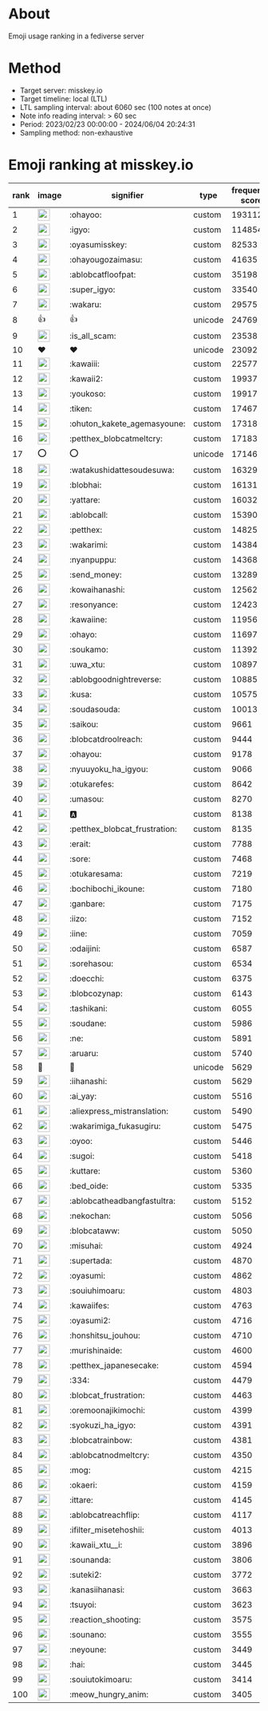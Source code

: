 # About
Emoji usage ranking in a fediverse server

# Method
- Target server: misskey.io
- Target timeline: local (LTL)
- LTL sampling interval: about 6060 sec (100 notes at once)
- Note info reading interval: > 60 sec
- Period: 2023/02/23 00:00:00 - 2024/06/04 20:24:31 
- Sampling method: non-exhaustive

# Emoji ranking at misskey.io

|rank|image|signifier|type|frequency score|
|----|----|----|----|----|
|1|<img height="24" src="https://misskey.io/emoji/ohayoo.webp">|:ohayoo:|custom|193112|
|2|<img height="24" src="https://misskey.io/emoji/igyo.webp">|:igyo:|custom|114854|
|3|<img height="24" src="https://misskey.io/emoji/oyasumisskey.webp">|:oyasumisskey:|custom|82533|
|4|<img height="24" src="https://misskey.io/emoji/ohayougozaimasu.webp">|:ohayougozaimasu:|custom|41635|
|5|<img height="24" src="https://misskey.io/emoji/ablobcatfloofpat.webp">|:ablobcatfloofpat:|custom|35198|
|6|<img height="24" src="https://misskey.io/emoji/super_igyo.webp">|:super_igyo:|custom|33540|
|7|<img height="24" src="https://misskey.io/emoji/wakaru.webp">|:wakaru:|custom|29575|
|8|👍|👍|unicode|24769|
|9|<img height="24" src="https://misskey.io/emoji/is_all_scam.webp">|:is_all_scam:|custom|23538|
|10|❤|❤|unicode|23092|
|11|<img height="24" src="https://misskey.io/emoji/kawaiii.webp">|:kawaiii:|custom|22577|
|12|<img height="24" src="https://misskey.io/emoji/kawaii2.webp">|:kawaii2:|custom|19937|
|13|<img height="24" src="https://misskey.io/emoji/youkoso.webp">|:youkoso:|custom|19917|
|14|<img height="24" src="https://misskey.io/emoji/tiken.webp">|:tiken:|custom|17467|
|15|<img height="24" src="https://misskey.io/emoji/ohuton_kakete_agemasyoune.webp">|:ohuton_kakete_agemasyoune:|custom|17318|
|16|<img height="24" src="https://misskey.io/emoji/petthex_blobcatmeltcry.webp">|:petthex_blobcatmeltcry:|custom|17183|
|17|⭕|⭕|unicode|17146|
|18|<img height="24" src="https://misskey.io/emoji/watakushidattesoudesuwa.webp">|:watakushidattesoudesuwa:|custom|16329|
|19|<img height="24" src="https://misskey.io/emoji/blobhai.webp">|:blobhai:|custom|16131|
|20|<img height="24" src="https://misskey.io/emoji/yattare.webp">|:yattare:|custom|16032|
|21|<img height="24" src="https://misskey.io/emoji/ablobcall.webp">|:ablobcall:|custom|15390|
|22|<img height="24" src="https://misskey.io/emoji/petthex.webp">|:petthex:|custom|14825|
|23|<img height="24" src="https://misskey.io/emoji/wakarimi.webp">|:wakarimi:|custom|14384|
|24|<img height="24" src="https://misskey.io/emoji/nyanpuppu.webp">|:nyanpuppu:|custom|14368|
|25|<img height="24" src="https://misskey.io/emoji/send_money.webp">|:send_money:|custom|13289|
|26|<img height="24" src="https://misskey.io/emoji/kowaihanashi.webp">|:kowaihanashi:|custom|12562|
|27|<img height="24" src="https://misskey.io/emoji/resonyance.webp">|:resonyance:|custom|12423|
|28|<img height="24" src="https://misskey.io/emoji/kawaiine.webp">|:kawaiine:|custom|11956|
|29|<img height="24" src="https://misskey.io/emoji/ohayo.webp">|:ohayo:|custom|11697|
|30|<img height="24" src="https://misskey.io/emoji/soukamo.webp">|:soukamo:|custom|11392|
|31|<img height="24" src="https://misskey.io/emoji/uwa_xtu.webp">|:uwa_xtu:|custom|10897|
|32|<img height="24" src="https://misskey.io/emoji/ablobgoodnightreverse.webp">|:ablobgoodnightreverse:|custom|10885|
|33|<img height="24" src="https://misskey.io/emoji/kusa.webp">|:kusa:|custom|10575|
|34|<img height="24" src="https://misskey.io/emoji/soudasouda.webp">|:soudasouda:|custom|10013|
|35|<img height="24" src="https://misskey.io/emoji/saikou.webp">|:saikou:|custom|9661|
|36|<img height="24" src="https://misskey.io/emoji/blobcatdroolreach.webp">|:blobcatdroolreach:|custom|9444|
|37|<img height="24" src="https://misskey.io/emoji/ohayou.webp">|:ohayou:|custom|9178|
|38|<img height="24" src="https://misskey.io/emoji/nyuuyoku_ha_igyou.webp">|:nyuuyoku_ha_igyou:|custom|9066|
|39|<img height="24" src="https://misskey.io/emoji/otukarefes.webp">|:otukarefes:|custom|8642|
|40|<img height="24" src="https://misskey.io/emoji/umasou.webp">|:umasou:|custom|8270|
|41|<img height="24" src="https://misskey.io/emoji/a.webp">|:a:|custom|8138|
|42|<img height="24" src="https://misskey.io/emoji/petthex_blobcat_frustration.webp">|:petthex_blobcat_frustration:|custom|8135|
|43|<img height="24" src="https://misskey.io/emoji/erait.webp">|:erait:|custom|7788|
|44|<img height="24" src="https://misskey.io/emoji/sore.webp">|:sore:|custom|7468|
|45|<img height="24" src="https://misskey.io/emoji/otukaresama.webp">|:otukaresama:|custom|7219|
|46|<img height="24" src="https://misskey.io/emoji/bochibochi_ikoune.webp">|:bochibochi_ikoune:|custom|7180|
|47|<img height="24" src="https://misskey.io/emoji/ganbare.webp">|:ganbare:|custom|7175|
|48|<img height="24" src="https://misskey.io/emoji/iizo.webp">|:iizo:|custom|7152|
|49|<img height="24" src="https://misskey.io/emoji/iine.webp">|:iine:|custom|7059|
|50|<img height="24" src="https://misskey.io/emoji/odaijini.webp">|:odaijini:|custom|6587|
|51|<img height="24" src="https://misskey.io/emoji/sorehasou.webp">|:sorehasou:|custom|6534|
|52|<img height="24" src="https://misskey.io/emoji/doecchi.webp">|:doecchi:|custom|6375|
|53|<img height="24" src="https://misskey.io/emoji/blobcozynap.webp">|:blobcozynap:|custom|6143|
|54|<img height="24" src="https://misskey.io/emoji/tashikani.webp">|:tashikani:|custom|6055|
|55|<img height="24" src="https://misskey.io/emoji/soudane.webp">|:soudane:|custom|5986|
|56|<img height="24" src="https://misskey.io/emoji/ne.webp">|:ne:|custom|5891|
|57|<img height="24" src="https://misskey.io/emoji/aruaru.webp">|:aruaru:|custom|5740|
|58|🎉|🎉|unicode|5629|
|59|<img height="24" src="https://misskey.io/emoji/iihanashi.webp">|:iihanashi:|custom|5629|
|60|<img height="24" src="https://misskey.io/emoji/ai_yay.webp">|:ai_yay:|custom|5516|
|61|<img height="24" src="https://misskey.io/emoji/aliexpress_mistranslation.webp">|:aliexpress_mistranslation:|custom|5490|
|62|<img height="24" src="https://misskey.io/emoji/wakarimiga_fukasugiru.webp">|:wakarimiga_fukasugiru:|custom|5475|
|63|<img height="24" src="https://misskey.io/emoji/oyoo.webp">|:oyoo:|custom|5446|
|64|<img height="24" src="https://misskey.io/emoji/sugoi.webp">|:sugoi:|custom|5418|
|65|<img height="24" src="https://misskey.io/emoji/kuttare.webp">|:kuttare:|custom|5360|
|66|<img height="24" src="https://misskey.io/emoji/bed_oide.webp">|:bed_oide:|custom|5335|
|67|<img height="24" src="https://misskey.io/emoji/ablobcatheadbangfastultra.webp">|:ablobcatheadbangfastultra:|custom|5152|
|68|<img height="24" src="https://misskey.io/emoji/nekochan.webp">|:nekochan:|custom|5056|
|69|<img height="24" src="https://misskey.io/emoji/blobcataww.webp">|:blobcataww:|custom|5050|
|70|<img height="24" src="https://misskey.io/emoji/misuhai.webp">|:misuhai:|custom|4924|
|71|<img height="24" src="https://misskey.io/emoji/supertada.webp">|:supertada:|custom|4870|
|72|<img height="24" src="https://misskey.io/emoji/oyasumi.webp">|:oyasumi:|custom|4862|
|73|<img height="24" src="https://misskey.io/emoji/souiuhimoaru.webp">|:souiuhimoaru:|custom|4803|
|74|<img height="24" src="https://misskey.io/emoji/kawaiifes.webp">|:kawaiifes:|custom|4763|
|75|<img height="24" src="https://misskey.io/emoji/oyasumi2.webp">|:oyasumi2:|custom|4716|
|76|<img height="24" src="https://misskey.io/emoji/honshitsu_jouhou.webp">|:honshitsu_jouhou:|custom|4710|
|77|<img height="24" src="https://misskey.io/emoji/murishinaide.webp">|:murishinaide:|custom|4600|
|78|<img height="24" src="https://misskey.io/emoji/petthex_japanesecake.webp">|:petthex_japanesecake:|custom|4594|
|79|<img height="24" src="https://misskey.io/emoji/334.webp">|:334:|custom|4479|
|80|<img height="24" src="https://misskey.io/emoji/blobcat_frustration.webp">|:blobcat_frustration:|custom|4463|
|81|<img height="24" src="https://misskey.io/emoji/oremoonajikimochi.webp">|:oremoonajikimochi:|custom|4399|
|82|<img height="24" src="https://misskey.io/emoji/syokuzi_ha_igyo.webp">|:syokuzi_ha_igyo:|custom|4391|
|83|<img height="24" src="https://misskey.io/emoji/blobcatrainbow.webp">|:blobcatrainbow:|custom|4381|
|84|<img height="24" src="https://misskey.io/emoji/ablobcatnodmeltcry.webp">|:ablobcatnodmeltcry:|custom|4350|
|85|<img height="24" src="https://misskey.io/emoji/mog.webp">|:mog:|custom|4215|
|86|<img height="24" src="https://misskey.io/emoji/okaeri.webp">|:okaeri:|custom|4159|
|87|<img height="24" src="https://misskey.io/emoji/ittare.webp">|:ittare:|custom|4145|
|88|<img height="24" src="https://misskey.io/emoji/ablobcatreachflip.webp">|:ablobcatreachflip:|custom|4117|
|89|<img height="24" src="https://misskey.io/emoji/ifilter_misetehoshii.webp">|:ifilter_misetehoshii:|custom|4013|
|90|<img height="24" src="https://misskey.io/emoji/kawaii_xtu__i.webp">|:kawaii_xtu__i:|custom|3896|
|91|<img height="24" src="https://misskey.io/emoji/sounanda.webp">|:sounanda:|custom|3806|
|92|<img height="24" src="https://misskey.io/emoji/suteki2.webp">|:suteki2:|custom|3772|
|93|<img height="24" src="https://misskey.io/emoji/kanasiihanasi.webp">|:kanasiihanasi:|custom|3663|
|94|<img height="24" src="https://misskey.io/emoji/tsuyoi.webp">|:tsuyoi:|custom|3623|
|95|<img height="24" src="https://misskey.io/emoji/reaction_shooting.webp">|:reaction_shooting:|custom|3575|
|96|<img height="24" src="https://misskey.io/emoji/sounano.webp">|:sounano:|custom|3555|
|97|<img height="24" src="https://misskey.io/emoji/neyoune.webp">|:neyoune:|custom|3449|
|98|<img height="24" src="https://misskey.io/emoji/hai.webp">|:hai:|custom|3445|
|99|<img height="24" src="https://misskey.io/emoji/souiutokimoaru.webp">|:souiutokimoaru:|custom|3414|
|100|<img height="24" src="https://misskey.io/emoji/meow_hungry_anim.webp">|:meow_hungry_anim:|custom|3405|
